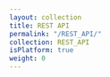 ```yaml
---
layout: collection
title: REST API
permalink: "/REST_API/"
collection: REST_API
isPlatform: true
weight: 0
---
```

